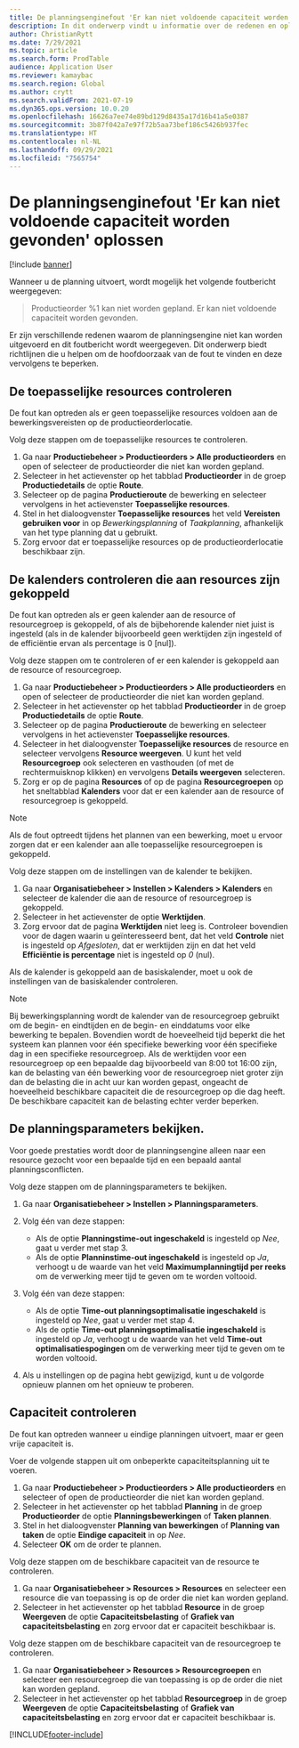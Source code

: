 ```yaml
---
title: De planningsenginefout 'Er kan niet voldoende capaciteit worden gevonden' oplossen
description: In dit onderwerp vindt u informatie over de redenen en oplossingen voor het bericht 'Productieorder %1 kan niet worden gepland. Er kan niet voldoende capaciteit worden gevonden' voor de planningsenginefout.
author: ChristianRytt
ms.date: 7/29/2021
ms.topic: article
ms.search.form: ProdTable
audience: Application User
ms.reviewer: kamaybac
ms.search.region: Global
ms.author: crytt
ms.search.validFrom: 2021-07-19
ms.dyn365.ops.version: 10.0.20
ms.openlocfilehash: 16626a7ee74e89bd129d8435a17d16b41a5e0387
ms.sourcegitcommit: 3b87f042a7e97f72b5aa73bef186c5426b937fec
ms.translationtype: HT
ms.contentlocale: nl-NL
ms.lasthandoff: 09/29/2021
ms.locfileid: "7565754"
---
```

# <a name="fix-the-not-enough-capacity-could-be-found-scheduling-engine-error"></a>De planningsenginefout 'Er kan niet voldoende capaciteit worden gevonden' oplossen

[!include [banner](../includes/banner.md)]

Wanneer u de planning uitvoert, wordt mogelijk het volgende foutbericht weergegeven:

> Productieorder %1 kan niet worden gepland. Er kan niet voldoende capaciteit worden gevonden.

Er zijn verschillende redenen waarom de planningsengine niet kan worden uitgevoerd en dit foutbericht wordt weergegeven. Dit onderwerp biedt richtlijnen die u helpen om de hoofdoorzaak van de fout te vinden en deze vervolgens te beperken.

## <a name="review-the-applicable-resources"></a>De toepasselijke resources controleren

De fout kan optreden als er geen toepasselijke resources voldoen aan de bewerkingsvereisten op de productieorderlocatie.

Volg deze stappen om de toepasselijke resources te controleren.

1. Ga naar **Productiebeheer \> Productieorders \> Alle productieorders** en open of selecteer de productieorder die niet kan worden gepland.
1. Selecteer in het actievenster op het tabblad **Productieorder** in de groep **Productiedetails** de optie **Route**.
1. Selecteer op de pagina **Productieroute** de bewerking en selecteer vervolgens in het actievenster **Toepasselijke resources**.
1. Stel in het dialoogvenster **Toepasselijke resources** het veld **Vereisten gebruiken voor** in op *Bewerkingsplanning* of *Taakplanning*, afhankelijk van het type planning dat u gebruikt.
1. Zorg ervoor dat er toepasselijke resources op de productieorderlocatie beschikbaar zijn.

## <a name="review-the-calendars-that-are-associated-with-resources"></a>De kalenders controleren die aan resources zijn gekoppeld

De fout kan optreden als er geen kalender aan de resource of resourcegroep is gekoppeld, of als de bijbehorende kalender niet juist is ingesteld (als in de kalender bijvoorbeeld geen werktijden zijn ingesteld of de efficiëntie ervan als percentage is 0 \[nul\]).

Volg deze stappen om te controleren of er een kalender is gekoppeld aan de resource of resourcegroep.

1. Ga naar **Productiebeheer \> Productieorders \> Alle productieorders** en open of selecteer de productieorder die niet kan worden gepland.
1. Selecteer in het actievenster op het tabblad **Productieorder** in de groep **Productiedetails** de optie **Route**.
1. Selecteer op de pagina **Productieroute** de bewerking en selecteer vervolgens in het actievenster **Toepasselijke resources**.
1. Selecteer in het dialoogvenster **Toepasselijke resources** de resource en selecteer vervolgens **Resource weergeven**. U kunt het veld **Resourcegroep** ook selecteren en vasthouden (of met de rechtermuisknop klikken) en vervolgens **Details weergeven** selecteren.
1. Zorg er op de pagina **Resources** of op de pagina **Resourcegroepen** op het sneltabblad **Kalenders** voor dat er een kalender aan de resource of resourcegroep is gekoppeld.

> [!NOTE]
> Als de fout optreedt tijdens het plannen van een bewerking, moet u ervoor zorgen dat er een kalender aan alle toepasselijke resourcegroepen is gekoppeld.

Volg deze stappen om de instellingen van de kalender te bekijken.

1. Ga naar **Organisatiebeheer \> Instellen \> Kalenders \> Kalenders** en selecteer de kalender die aan de resource of resourcegroep is gekoppeld.
1. Selecteer in het actievenster de optie **Werktijden**.
1. Zorg ervoor dat de pagina **Werktijden** niet leeg is. Controleer bovendien voor de dagen waarin u geïnteresseerd bent, dat het veld **Controle** niet is ingesteld op *Afgesloten*, dat er werktijden zijn en dat het veld **Efficiëntie is percentage** niet is ingesteld op *0* (nul).

Als de kalender is gekoppeld aan de basiskalender, moet u ook de instellingen van de basiskalender controleren.

> [!NOTE]
> Bij bewerkingsplanning wordt de kalender van de resourcegroep gebruikt om de begin- en eindtijden en de begin- en einddatums voor elke bewerking te bepalen. Bovendien wordt de hoeveelheid tijd beperkt die het systeem kan plannen voor één specifieke bewerking voor één specifieke dag in een specifieke resourcegroep. Als de werktijden voor een resourcegroep op een bepaalde dag bijvoorbeeld van 8:00 tot 16:00 zijn, kan de belasting van één bewerking voor de resourcegroep niet groter zijn dan de belasting die in acht uur kan worden gepast, ongeacht de hoeveelheid beschikbare capaciteit die de resourcegroep op die dag heeft. De beschikbare capaciteit kan de belasting echter verder beperken.

## <a name="review-the-scheduling-parameters"></a>De planningsparameters bekijken.

Voor goede prestaties wordt door de planningsengine alleen naar een resource gezocht voor een bepaalde tijd en een bepaald aantal planningsconflicten.

Volg deze stappen om de planningsparameters te bekijken.

1. Ga naar **Organisatiebeheer \> Instellen \> Planningsparameters**.
1. Volg één van deze stappen:

    - Als de optie **Planningstime-out ingeschakeld** is ingesteld op *Nee*, gaat u verder met stap 3.
    - Als de optie **Planninstime-out ingeschakeld** is ingesteld op *Ja*, verhoogt u de waarde van het veld **Maximumplanningtijd per reeks** om de verwerking meer tijd te geven om te worden voltooid.

1. Volg één van deze stappen:

    - Als de optie **Time-out planningsoptimalisatie ingeschakeld** is ingesteld op *Nee*, gaat u verder met stap 4.
    - Als de optie **Time-out planningsoptimalisatie ingeschakeld** is ingesteld op *Ja*, verhoogt u de waarde van het veld **Time-out optimalisatiespogingen** om de verwerking meer tijd te geven om te worden voltooid.

1. Als u instellingen op de pagina hebt gewijzigd, kunt u de volgorde opnieuw plannen om het opnieuw te proberen.

## <a name="review-capacity"></a>Capaciteit controleren

De fout kan optreden wanneer u eindige planningen uitvoert, maar er geen vrije capaciteit is.

Voer de volgende stappen uit om onbeperkte capaciteitsplanning uit te voeren.

1. Ga naar **Productiebeheer \> Productieorders \> Alle productieorders** en selecteer of open de productieorder die niet kan worden gepland.
1. Selecteer in het actievenster op het tabblad **Planning** in de groep **Productieorder** de optie **Planningsbewerkingen** of **Taken plannen**.
1. Stel in het dialoogvenster **Planning van bewerkingen** of **Planning van taken** de optie **Eindige capaciteit** in op *Nee*.
1. Selecteer **OK** om de order te plannen.

Volg deze stappen om de beschikbare capaciteit van de resource te controleren.

1. Ga naar **Organisatiebeheer \> Resources \> Resources** en selecteer een resource die van toepassing is op de order die niet kan worden gepland.
1. Selecteer in het actievenster op het tabblad **Resource** in de groep **Weergeven** de optie **Capaciteitsbelasting** of **Grafiek van capaciteitsbelasting** en zorg ervoor dat er capaciteit beschikbaar is.

Volg deze stappen om de beschikbare capaciteit van de resourcegroep te controleren.

1. Ga naar **Organisatiebeheer \> Resources \> Resourcegroepen** en selecteer een resourcegroep die van toepassing is op de order die niet kan worden gepland.
1. Selecteer in het actievenster op het tabblad **Resourcegroep** in de groep **Weergeven** de optie **Capaciteitsbelasting** of **Grafiek van capaciteitsbelasting** en zorg ervoor dat er capaciteit beschikbaar is.

[!INCLUDE[footer-include](../../includes/footer-banner.md)]
